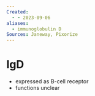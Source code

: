 ```yaml
---
Created:
  - - 2023-09-06
aliases:
  - immunoglobulin D
Sources: Janeway, Pixorize
---
```

# IgD
- expressed as B-cell receptor
- functions unclear
